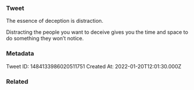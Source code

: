 ### Tweet
The essence of deception is distraction.

Distracting the people you want to deceive gives you the time and space to do something they won’t notice.

### Metadata
Tweet ID: 1484133986020511751
Created At: 2022-01-20T12:01:30.000Z

### Related

